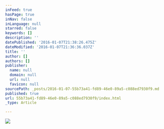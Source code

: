 ```yaml
---
inFeed: true
hasPage: true
inNav: false
inLanguage: null
starred: false
keywords: []
description: ''
datePublished: '2016-01-07T21:38:26.475Z'
dateModified: '2016-01-07T21:36:36.037Z'
title: ''
author: []
authors: []
publisher:
  name: null
  domain: null
  url: null
  favicon: null
sourcePath: _posts/2016-01-07-55b73a41-fd89-46e0-89a5-c088ed7930f9.md
published: true
url: 55b73a41-fd89-46e0-89a5-c088ed7930f9/index.html
_type: Article

---
```

![](https://the-grid-user-content.s3-us-west-2.amazonaws.com/f37642c7-014e-457c-8681-bb2dfa0838e9.png)